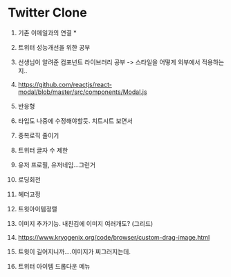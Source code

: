 # Twitter Clone

1. 기존 이메일과의 연결 \*
2. 트위터 성능개선을 위한 공부

3. 선생님이 알려준 컴포넌트 라이브러리 공부 -> 스타일을 어떻게 외부에서 적용하는지..

4. https://github.com/reactjs/react-modal/blob/master/src/components/Modal.js
5. 반응형

6. 타입도 나중에 수정해야할듯. 치트시트 보면서
7. 중복로직 줄이기

8. 트위터 글자 수 제한
9. 유저 프로필, 유저네임...그런거
10. 로딩회전

11. 헤더고정
12. 트윗아이템정렬
13. 이미지 추가기능. 내친김에 이미지 여러개도? (그리드)
14. https://www.kryogenix.org/code/browser/custom-drag-image.html
15. 트윗이 길어지니까....이미지가 찌그러지는데.
16. 트위터 아이템 드롭다운 메뉴
